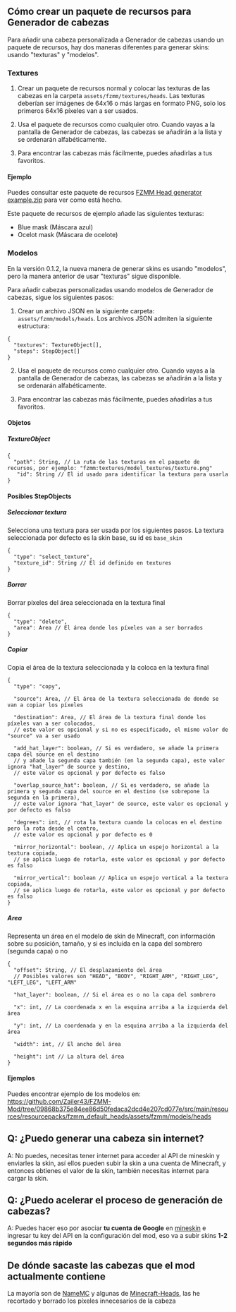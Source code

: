 ## Cómo crear un paquete de recursos para Generador de cabezas

Para añadir una cabeza personalizada a Generador de cabezas usando un paquete de recursos, hay dos maneras diferentes para generar skins: usando "texturas" y "modelos".

### Textures

1. Crear un paquete de recursos normal y colocar las texturas de las cabezas en la carpeta `assets/fzmm/textures/heads`. Las texturas deberían ser imágenes de 64x16 o más largas en formato PNG, solo los primeros 64x16 píxeles van a ser usados.

2. Usa el paquete de recursos como cualquier otro. Cuando vayas a la pantalla de Generador de cabezas, las cabezas se añadirán a la lista y se ordenarán alfabéticamente.

3. Para encontrar las cabezas más fácilmente, puedes añadirlas a tus favoritos.

#### Ejemplo

Puedes consultar este paquete de recursos [FZMM Head generator example.zip](https://github.com/Zailer43/FZMM-Mod/files/10303878/FZMM.Head.generator.example.zip) para ver como está hecho.

Este paquete de recursos de ejemplo añade las siguientes texturas:
- Blue mask (Máscara azul)
- Ocelot mask (Máscara de ocelote)

### Modelos

En la versión 0.1.2, la nueva manera de generar skins es usando "modelos", pero la manera anterior de usar "texturas" sigue disponible.

Para añadir cabezas personalizadas usando modelos de Generador de cabezas, sigue los siguientes pasos:

1. Crear un archivo JSON en la siguiente carpeta: `assets/fzmm/models/heads`. Los archivos JSON admiten la siguiente estructura:

```json5
{
  "textures": TextureObject[],
  "steps": StepObject[]
}
```
2. Usa el paquete de recursos como cualquier otro. Cuando vayas a la pantalla de Generador de cabezas, las cabezas se añadirán a la lista y se ordenarán alfabéticamente.

3. Para encontrar las cabezas más fácilmente, puedes añadirlas a tus favoritos.

#### Objetos

##### TextureObject

```json5
{
  "path": String, // La ruta de las texturas en el paquete de recursos, por ejemplo: "fzmm:textures/model_textures/texture.png"
   "id": String // El id usado para identificar la textura para usarla
}
```

#### Posibles StepObjects

##### Seleccionar textura
Selecciona una textura para ser usada por los siguientes pasos. La textura seleccionada por defecto es la skin base, su id es `base_skin`

```json5
{
  "type": "select_texture",
  "texture_id": String // El id definido en textures
}
```

##### Borrar
Borrar píxeles del área seleccionada en la textura final


```json5
{
  "type": "delete",
  "area": Area // El área donde los píxeles van a ser borrados
}
```

##### Copiar
Copia el área de la textura seleccionada y la coloca en la textura final

```json5
{
  "type": "copy",

  "source": Area, // El área de la textura seleccionada de donde se van a copiar los píxeles

  "destination": Area, // El área de la textura final donde los píxeles van a ser colocados,
  // este valor es opcional y si no es especificado, el mismo valor de "source" va a ser usado

  "add_hat_layer": boolean, // Si es verdadero, se añade la primera capa del source en el destino
  // y añade la segunda capa también (en la segunda capa), este valor ignora "hat_layer" de source y destino,
  // este valor es opcional y por defecto es falso

  "overlap_source_hat": boolean, // Si es verdadero, se añade la primera y segunda capa del source en el destino (se sobrepone la segunda en la primera),
  // este valor ignora "hat_layer" de source, este valor es opcional y por defecto es falso
  
  "degrees": int, // rota la textura cuando la colocas en el destino pero la rota desde el centro,
  // este valor es opcional y por defecto es 0
  
  "mirror_horizontal": boolean, // Aplica un espejo horizontal a la textura copiada,
  // se aplica luego de rotarla, este valor es opcional y por defecto es falso
  
  "mirror_vertical": boolean // Aplica un espejo vertical a la textura copiada,
  // se aplica luego de rotarla, este valor es opcional y por defecto es falso
}
```

##### Area
Representa un área en el modelo de skin de Minecraft, con información sobre su posición, tamaño, y si es incluida en la capa del sombrero (segunda capa) o no

```json5
{
  "offset": String, // El desplazamiento del área
  // Posibles valores son "HEAD", "BODY", "RIGHT_ARM", "RIGHT_LEG", "LEFT_LEG", "LEFT_ARM"

  "hat_layer": boolean, // Si el área es o no la capa del sombrero

  "x": int, // La coordenada x en la esquina arriba a la izquierda del área

  "y": int, // La coordenada y en la esquina arriba a la izquierda del área

  "width": int, // El ancho del área

  "height": int // La altura del área
}
```

#### Ejemplos
Puedes encontrar ejemplo de los modelos en: https://github.com/Zailer43/FZMM-Mod/tree/09868b375e84ee86d50fedaca2dcd4e207cd077e/src/main/resources/resourcepacks/fzmm_default_heads/assets/fzmm/models/heads

## Q: ¿Puedo generar una cabeza sin internet?
A: No puedes, necesitas tener internet para acceder al API de mineskin y enviarles la skin, así ellos pueden subir la skin a una cuenta de Minecraft, y entonces obtienes el valor de la skin, también necesitas internet para cargar la skin.

## Q: ¿Puedo acelerar el proceso de generación de cabezas?
A: Puedes hacer eso por asociar **tu cuenta de Google** en [mineskin](https://mineskin.org/apikey) e ingresar tu key del API en la configuración del mod, eso va a subir skins **1-2 segundos más rápido**

## De dónde sacaste las cabezas que el mod actualmente contiene

La mayoría son de [NameMC](https://namemc.com) y algunas de [Minecraft-Heads](https://minecraft-heads.com), las he recortado y borrado los píxeles innecesarios de la cabeza